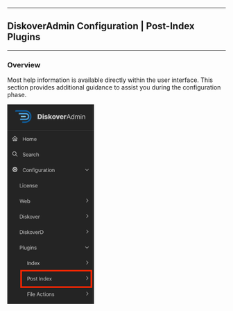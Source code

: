 ___
## DiskoverAdmin Configuration | Post-Index Plugins
___

### Overview

Most help information is available directly within the user interface. This section provides additional guidance to assist you during the configuration phase.

<img src="images/diskoveradmin_menu_plugins_post_index.png" width="200">
